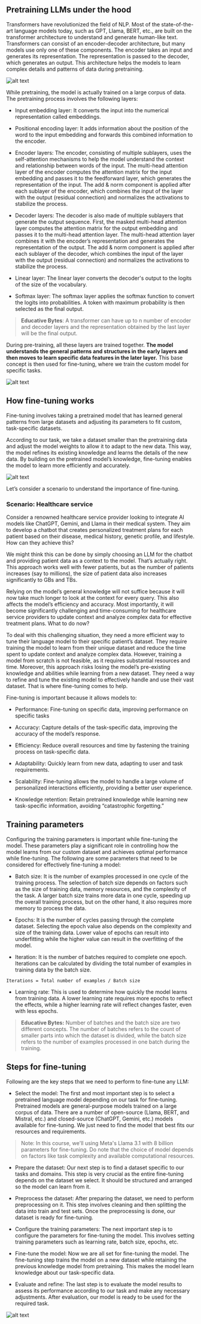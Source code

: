 ## Pretraining LLMs under the hood

Transformers have revolutionized the field of NLP. Most of the state-of-the-art language models today, such as GPT, Llama, BERT, etc., are built on the transformer architecture to understand and generate human-like text. Transformers can consist of an encoder-decoder architecture, but many models use only one of these components. The encoder takes an input and generates its representation. The representation is passed to the decoder, which generates an output. This architecture helps the models to learn complex details and patterns of data during pretraining.

![alt text](images/transformers-architecture.png)

While pretraining, the model is actually trained on a large corpus of data. The pretraining process involves the following layers:

- Input embedding layer: It converts the input into the numerical representation called embeddings.

- Positional encoding layer: It adds information about the position of the word to the input embedding and forwards this combined information to the encoder.

- Encoder layers: The encoder, consisting of multiple sublayers, uses the self-attention mechanisms to help the model understand the context and relationship between words of the input. The multi-head attention layer of the encoder computes the attention matrix for the input embedding and passes it to the feedforward layer, which generates the representation of the input. The add & norm component is applied after each sublayer of the encoder, which combines the input of the layer with the output (residual connection) and normalizes the activations to stabilize the process.

- Decoder layers: The decoder is also made of multiple sublayers that generate the output sequence. First, the masked multi-head attention layer computes the attention matrix for the output embedding and passes it to the multi-head attention layer. The multi-head attention layer combines it with the encoder’s representation and generates the representation of the output. The add & norm component is applied after each sublayer of the decoder, which combines the input of the layer with the output (residual connection) and normalizes the activations to stabilize the process.

- Linear layer: The linear layer converts the decoder's output to the logits of the size of the vocabulary.

- Softmax layer: The softmax layer applies the softmax function to convert the logits into probabilities. A token with maximum probability is then selected as the final output.

> **Educative Bytes**: A transformer can have up to n number of encoder and decoder layers and the representation obtained by the last layer will be the final output.

During pre-training, all these layers are trained together. **The model understands the general patterns and structures in the early layers and then moves to learn specific data features in the later layer.** This base concept is then used for fine-tuning, where we train the custom model for specific tasks.

![alt text](images/layers.png)

## How fine-tuning works

Fine-tuning involves taking a pretrained model that has learned general patterns from large datasets and adjusting its parameters to fit custom, task-specific datasets.

According to our task, we take a dataset smaller than the pretraining data and adjust the model weights to allow it to adapt to the new data. This way, the model refines its existing knowledge and learns the details of the new data. By building on the pretrained model’s knowledge, fine-tuning enables the model to learn more efficiently and accurately.

![alt text](images/how-finetuningworks.png)

Let’s consider a scenario to understand the importance of fine-tuning.

### Scenario: Healthcare service 

Consider a renowned healthcare service provider looking to integrate AI models like ChatGPT, Gemini, and Llama in their medical system. They aim to develop a chatbot that creates personalized treatment plans for each patient based on their disease, medical history, genetic profile, and lifestyle. How can they achieve this?


We might think this can be done by simply choosing an LLM for the chatbot and providing patient data as a context to the model. That’s actually right. This approach works well with fewer patients, but as the number of patients increases (say to millions), the size of patient data also increases significantly to GBs and TBs.

Relying on the model’s general knowledge will not suffice because it will now take much longer to look at the context for every query. This also affects the model’s efficiency and accuracy. Most importantly, it will become significantly challenging and time-consuming for healthcare service providers to update context and analyze complex data for effective treatment plans. What to do now?

To deal with this challenging situation, they need a more efficient way to tune their language model to their specific patient’s dataset. They require training the model to learn from their unique dataset and reduce the time spent to update context and analyze complex data. However, training a model from scratch is not feasible, as it requires substantial resources and time. Moreover, this approach risks losing the model’s pre-existing knowledge and abilities while learning from a new dataset. They need a way to refine and tune the existing model to effectively handle and use their vast dataset. That is where fine-tuning comes to help.

Fine-tuning is important because it allows models to:

- Performance: Fine-tuning on specific data, improving performance on specific tasks

- Accuracy: Capture details of the task-specific data, improving the accuracy of the model’s response.

- Efficiency: Reduce overall resources and time by fastening the training process on task-specific data.

- Adaptability: Quickly learn from new data, adapting to user and task requirements.

- Scalability: Fine-tuning allows the model to handle a large volume of personalized interactions efficiently, providing a better user experience.

- Knowledge retention: Retain pretrained knowledge while learning new task-specific information, avoiding “catastrophic forgetting.”


## Training parameters

Configuring the training parameters is important while fine-tuning the model. These parameters play a significant role in controlling how the model learns from our custom dataset and achieves optimal performance while fine-tuning. The following are some parameters that need to be considered for effectively fine-tuning a model:

- Batch size: It is the number of examples processed in one cycle of the training process. The selection of batch size depends on factors such as the size of training data, memory resources, and the complexity of the task. A larger batch size trains more data in one cycle, speeding up the overall training process, but on the other hand, it also requires more memory to process the data.

- Epochs: It is the number of cycles passing through the complete dataset. Selecting the epoch value also depends on the complexity and size of the training data. Lower value of epochs can result into underfitting while the higher value can result in the overfitting of the model.

- Iteration: It is the number of batches required to complete one epoch. Iterations can be calculated by dividing the total number of examples in training data by the batch size.

`Iterations = Total number of examples / Batch size`

 
- Learning rate: This is used to determine how quickly the model learns from training data. A lower learning rate requires more epochs to reflect the effects, while a higher learning rate will reflect changes faster, even with less epochs.

> **Educative Bytes:** Number of batches and the batch size are two different concepts. The number of batches refers to the count of smaller parts into which the dataset is divided, while the batch size refers to the number of examples processed in one batch during the training.


## Steps for fine-tuning
Following are the key steps that we need to perform to fine-tune any LLM:

- Select the model: The first and most important step is to select a pretrained language model depending on our task for fine-tuning. Pretrained models are general-purpose models trained on a large corpus of data. There are a number of open-source (Llama, BERT, and Mistral, etc.) and closed-source (ChatGPT, Gemini, etc.) models available for fine-tuning. We just need to find the model that best fits our resources and requirements.

> Note: In this course, we'll using Meta's Llama 3.1 with 8 billion parameters for fine-tuning. Do note that the choice of model depends on factors like task complexity and available computational resources.

- Prepare the dataset: Our next step is to find a dataset specific to our tasks and domains. This step is very crucial as the entire fine-tuning depends on the dataset we select. It should be structured and arranged so the model can learn from it.

- Preprocess the dataset: After preparing the dataset, we need to perform preprocessing on it. This step involves cleaning and then splitting the data into train and test sets. Once the preprocessing is done, our dataset is ready for fine-tuning.

- Configure the training parameters: The next important step is to configure the parameters for fine-tuning the model. This involves setting training parameters such as learning rate, batch size, epochs, etc.

- Fine-tune the model: Now we are all set for fine-tuning the model. The fine-tuning step trains the model on a new dataset while retaining the previous knowledge model from pretraining. This makes the model learn knowledge about our task-specific data.

- Evaluate and refine: The last step is to evaluate the model results to assess its performance according to our task and make any necessary adjustments. After evaluation, our model is ready to be used for the required task.

![alt text](images/finetuning-steps.png)
